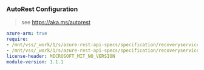 ### AutoRest Configuration

> see https://aka.ms/autorest

``` yaml
azure-arm: true
require:
- /mnt/vss/_work/1/s/azure-rest-api-specs/specification/recoveryservicessiterecovery/resource-manager/readme.md
- /mnt/vss/_work/1/s/azure-rest-api-specs/specification/recoveryservicessiterecovery/resource-manager/readme.go.md
license-header: MICROSOFT_MIT_NO_VERSION
module-version: 1.1.1
```